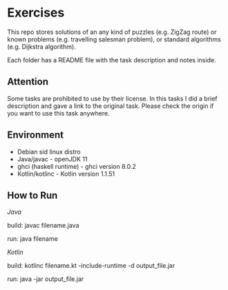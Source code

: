 # Exercises

This repo stores solutions of an any kind of
puzzles (e.g. ZigZag route)
or known problems (e.g. travelling salesman problem),
or standard algorithms (e.g. Dijkstra algorithm).

Each folder has a README file with the task description and
notes inside.

## Attention

Some tasks are prohibited to use by their license.
In this tasks I did a brief description
and gave a link to the original task. Please check the origin
if you want to use this task anywhere.

## Environment

* Debian sid linux distro
* Java/javac - openJDK 11
* ghci (haskell runtime) - ghci version 8.0.2
* Kotlin/kotlinc - Kotlin version 1.1.51

## How to Run

_Java_

build: javac filename.java

run: java filename

_Kotlin_

build: kotlinc filename.kt -include-runtime -d output\_file.jar

run: java -jar output\_file.jar

